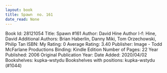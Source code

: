 ```yaml
---
layout: book
title: Spawn  no. 161
date_read: None
---
```


Book Id: 28121054
Title: Spawn #161
Author: David Hine
Author l-f: Hine, David
Additional Authors: Brian Haberlin, Danny Miki, Tom Orzechowski, Philip Tan
ISBN: 
My Rating: 0
Average Rating: 3.40
Publisher: Image - Todd McFarlane Productions
Binding: Kindle Edition
Number of Pages: 22
Year Published: 2006
Original Publication Year: 
Date Added: 2020/04/02
Bookshelves: kupka-wstydu
Bookshelves with positions: kupka-wstydu (#1044)


